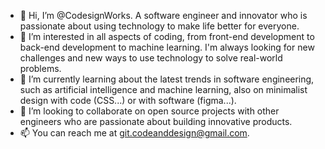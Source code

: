 - 👋 Hi, I’m @CodesignWorks. A software engineer and innovator who is passionate about using technology to make life better for everyone.
- 👀 I’m interested in all aspects of coding, from front-end development to back-end development to machine learning. I'm always looking for new challenges and new ways to use technology to solve real-world problems.
- 🌱 I’m currently learning about the latest trends in software engineering, such as artificial intelligence and machine learning, also on minimalist design with code (CSS...) or with software (figma...).
- 💞️ I’m looking to collaborate on open source projects with other engineers who are passionate about building innovative products.
- 📫 You can reach me at git.codeanddesign@gmail.com.
